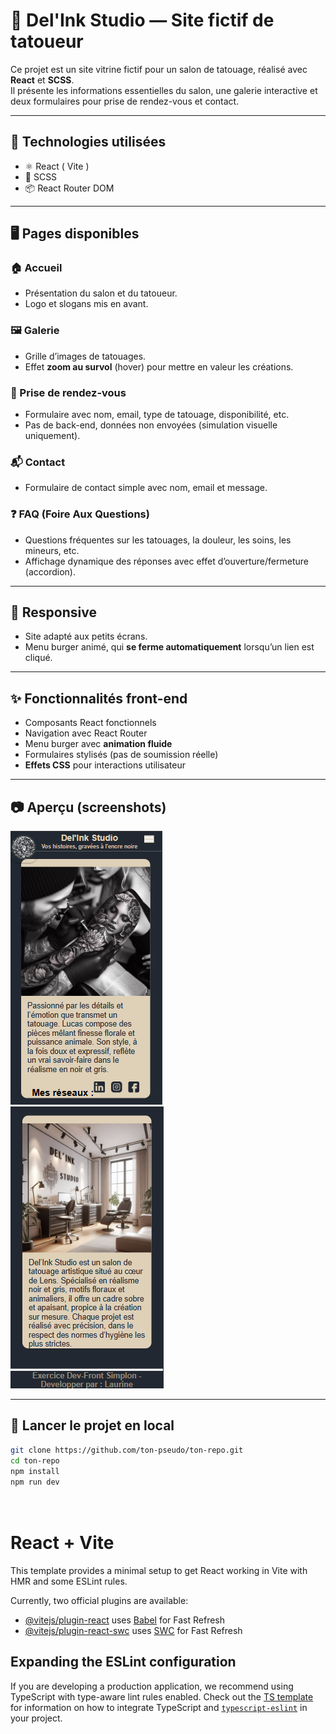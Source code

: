 # 🎨 Del'Ink Studio — Site fictif de tatoueur

Ce projet est un site vitrine fictif pour un salon de tatouage, réalisé avec **React** et **SCSS**.  
Il présente les informations essentielles du salon, une galerie interactive et deux formulaires pour prise de rendez-vous et contact.

---

## 🚀 Technologies utilisées

- ⚛️ React ( Vite )
- 🎨 SCSS
- 📦 React Router DOM

---

## 🖥️ Pages disponibles

### 🏠 Accueil
- Présentation du salon et du tatoueur.
- Logo et slogans mis en avant.

### 🖼️ Galerie
- Grille d’images de tatouages.
- Effet **zoom au survol** (hover) pour mettre en valeur les créations.

### 📅 Prise de rendez-vous
- Formulaire avec nom, email, type de tatouage, disponibilité, etc.
- Pas de back-end, données non envoyées (simulation visuelle uniquement).

### 📬 Contact
- Formulaire de contact simple avec nom, email et message.

### ❓ FAQ (Foire Aux Questions)
- Questions fréquentes sur les tatouages, la douleur, les soins, les mineurs, etc.
- Affichage dynamique des réponses avec effet d’ouverture/fermeture (accordion).

---

## 📱 Responsive
- Site adapté aux petits écrans.
- Menu burger animé, qui **se ferme automatiquement** lorsqu’un lien est cliqué.

---

## ✨ Fonctionnalités front-end

- Composants React fonctionnels
- Navigation avec React Router
- Menu burger avec **animation fluide**
- Formulaires stylisés (pas de soumission réelle)
- **Effets CSS** pour interactions utilisateur

---

## 📷 Aperçu (screenshots)

![Aperçu du site](./public/Capture-responsive.png)  
![Aperçu du site](./public/Capture-responsive02.png)

---

## 🔧 Lancer le projet en local

```bash
git clone https://github.com/ton-pseudo/ton-repo.git
cd ton-repo
npm install
npm run dev 




 ```



# React + Vite

This template provides a minimal setup to get React working in Vite with HMR and some ESLint rules.

Currently, two official plugins are available:

- [@vitejs/plugin-react](https://github.com/vitejs/vite-plugin-react/blob/main/packages/plugin-react) uses [Babel](https://babeljs.io/) for Fast Refresh
- [@vitejs/plugin-react-swc](https://github.com/vitejs/vite-plugin-react/blob/main/packages/plugin-react-swc) uses [SWC](https://swc.rs/) for Fast Refresh

## Expanding the ESLint configuration

If you are developing a production application, we recommend using TypeScript with type-aware lint rules enabled. Check out the [TS template](https://github.com/vitejs/vite/tree/main/packages/create-vite/template-react-ts) for information on how to integrate TypeScript and [`typescript-eslint`](https://typescript-eslint.io) in your project.

